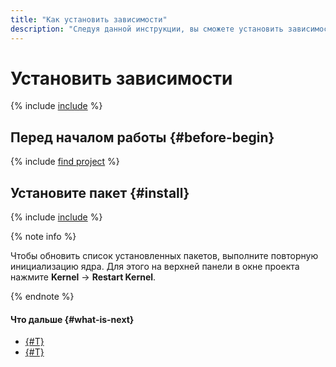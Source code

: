 ```yaml
---
title: "Как установить зависимости"
description: "Следуя данной инструкции, вы сможете установить зависимости."
---
```


# Установить зависимости

{% include [include](../../../_includes/datasphere/install-dependencies-intro.md) %}

## Перед началом работы {#before-begin}

{% include [find project](../../../_includes/datasphere/ui-before-begin.md) %}

## Установите пакет {#install}

{% include [include](../../../_includes/datasphere/install-dependencies-steps.md) %}

{% note info %}

Чтобы обновить список установленных пакетов, выполните повторную инициализацию ядра. Для этого на верхней панели в окне проекта нажмите **Kernel** → **Restart Kernel**.

{% endnote %}

#### Что дальше {#what-is-next}

* [{#T}](control-compute-resources.md)
* [{#T}](clear-kernel-state.md)